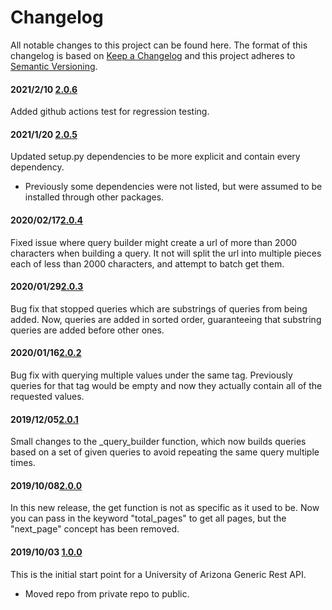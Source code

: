 # Changelog

All notable changes to this project can be found here.
The format of this changelog is based on [Keep a Changelog](https://keepachangelog.com/en/1.0.0/) and this project adheres to [Semantic Versioning](https://semver.org/spec/v2.0.0.html).

#### 2021/2/10 [2.0.6](https://github.com/UACoreFacilitiesIT/UA-Generic-Rest-API/)

Added github actions test for regression testing.

#### 2021/1/20 [2.0.5](https://github.com/UACoreFacilitiesIT/UA-Generic-Rest-API/)

Updated setup.py dependencies to be more explicit and contain every dependency.

- Previously some dependencies were not listed, but were assumed to be installed through other packages.

#### 2020/02/17[2.0.4](https://github.com/UACoreFacilitiesIT/UA-Generic-Rest-API/)

Fixed issue where query builder might create a url of more than 2000 characters when building a query. It not will split the url into multiple pieces each of less than 2000 characters, and attempt to batch get them.

#### 2020/01/29[2.0.3](https://github.com/UACoreFacilitiesIT/UA-Generic-Rest-API/)

Bug fix that stopped queries which are substrings of queries from being added. Now, queries are added in sorted order, guaranteeing that substring queries are added before other ones.

#### 2020/01/16[2.0.2](https://github.com/UACoreFacilitiesIT/UA-Generic-Rest-API/)

Bug fix with querying multiple values under the same tag. Previously queries for that tag would be empty and now they actually contain all of the requested values.

#### 2019/12/05[2.0.1](https://github.com/UACoreFacilitiesIT/UA-Generic-Rest-API/)

Small changes to the _query_builder function, which now builds queries based on a set of given queries to avoid repeating the same query multiple times.

#### 2019/10/08[2.0.0](https://github.com/UACoreFacilitiesIT/UA-Generic-Rest-API/)

In this new release, the get function is not as specific as it used to be. Now you can pass in the keyword "total_pages" to get all pages, but the "next_page" concept has been removed.

#### 2019/10/03 [1.0.0](https://github.com/UACoreFacilitiesIT/UA-Generic-Rest-API/commit/1854437081a4e1769b7dc6dff588c2a68703a0cb)

This is the initial start point for a University of Arizona Generic Rest API.

- Moved repo from private repo to public.
